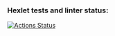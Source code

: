 ### Hexlet tests and linter status:
[![Actions Status](https://github.com/MikkeyVespa/frontend-project-46/workflows/hexlet-check/badge.svg)](https://github.com/MikkeyVespa/frontend-project-46/actions)